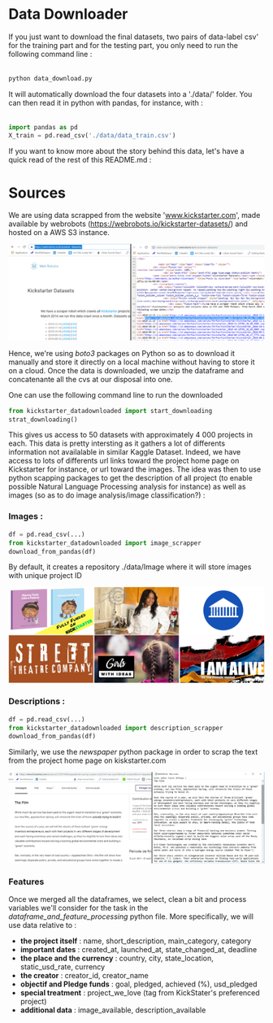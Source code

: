 # Data Downloader

If you just want to download the final datasets, two pairs of data-label csv' for the training part and for the testing part, you only need to run the following command line : 

```cmd 

python data_download.py

```

It will automatically download the four datasets into a './data/' folder. You can then read it in python with pandas, for instance, with :
```python

import pandas as pd
X_train = pd.read_csv('./data/data_train.csv')
```

If you want to know more about the story behind this data, let's have a quick read of the rest of this README.md :

# Sources

We are using data scrapped from the website 'www.kickstarter.com', made available by  webrobots (https://webrobots.io/kickstarter-datasets/) and 
hosted on a AWS S3 instance. 

![ScreenShot](screenshots/website.png)

Hence, we're using *boto3* packages on Python so as to download it manually and store it directly on a local machine without having to store it on a cloud.
Once the data is downloaded, we unzip the dataframe and concatenante all the cvs at our disposal into one.

One can use the following command line to run the downloaded 

```python
from kickstarter_datadownloaded import start_downloading
strat_downloading() 
```
This gives us access to 50 datasets with approximately 4 000 projects in each. This data is pretty intersting as it gathers a lot of differents information not availalable in similar Kaggle Dataset. Indeed, we have access to lots of differents url links toward the project home page on Kickstarter for instance, or url toward the images. The idea was then to use python scapping packages to get the description of all project (to enable possible Natural Language Processing analysis for instance) as well as images (so as to do image analysis/image classification?) :

### Images : 

```python
df = pd.read_csv(...)
from kickstarter_datadownloaded import image_scrapper
download_from_pandas(df) 
```

By default, it creates a repository ./data/Image where it will store images with unique project ID

![ScreenShot2](screenshots/ex_images.png)

### Descriptions :

```python
df = pd.read_csv(...)
from kickstarter_datadownloaded import description_scrapper
download_from_pandas(df) 
```
Similarly, we use the *newspaper* python package in order to scrap the text from the project home page on kiskstarter.com

![ScreenShot3](screenshots/ex_description.png)

### Features

Once we merged all the dataframes, we select, clean a bit and process variables we'll consider for the task in the *dataframe_and_feature_processing* python file. More specifically, we will use data relative to : 

- **the project itself** : name, short_description, main_category, category
- **important dates** : created_at, launched_at, state_changed_at, deadline
- **the place and the currency** : country, city, state_location, static_usd_rate, currency
- **the creator** : creator_id, creator_name
- **objectif and Pledge funds** : goal, pledged, achieved (%), usd_pledged
- **special treatment** : project_we_love (tag from KickStater's preferenced project)
- **additional data** : image_available, description_available
  

